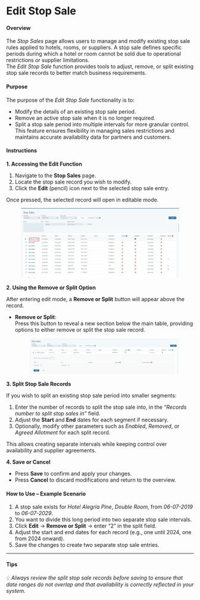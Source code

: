 # Edit Stop Sale

#### **Overview**

The _Stop Sales_ page allows users to manage and modify existing stop sale rules applied to hotels, rooms, or suppliers. A stop sale defines specific periods during which a hotel or room cannot be sold due to operational restrictions or supplier limitations.\
The _Edit Stop Sale_ function provides tools to adjust, remove, or split existing stop sale records to better match business requirements.

#### **Purpose**

The purpose of the _Edit Stop Sale_ functionality is to:

* Modify the details of an existing stop sale period.
* Remove an active stop sale when it is no longer required.
* Split a stop sale period into multiple intervals for more granular control.\
  This feature ensures flexibility in managing sales restrictions and maintains accurate availability data for partners and customers.

#### **Instructions**

**1. Accessing the Edit Function**

1. Navigate to the **Stop Sales** page.
2. Locate the stop sale record you wish to modify.
3. Click the **Edit** (pencil) icon next to the selected stop sale entry.

Once pressed, the selected record will open in editable mode.

<figure><img src="../.gitbook/assets/image (30).png" alt=""><figcaption></figcaption></figure>

**2. Using the Remove or Split Option**

After entering edit mode, a **Remove or Split** button will appear above the record.

*   **Remove or Split**:\
    Press this button to reveal a new section below the main table, providing options to either remove or split the stop sale record.

    <figure><img src="../.gitbook/assets/image (1) (1) (1) (1).png" alt=""><figcaption></figcaption></figure>

**3. Split Stop Sale Records**

If you wish to split an existing stop sale period into smaller segments:

1. Enter the number of records to split the stop sale into, in the _“Records number to split stop sales in”_ field.
2. Adjust the **Start** and **End** dates for each segment if necessary.
3. Optionally, modify other parameters such as _Enabled_, _Removed_, or _Agreed Allotment_ for each split record.

This allows creating separate intervals while keeping control over availability and supplier agreements.

**4. Save or Cancel**

* Press **Save** to confirm and apply your changes.
* Press **Cancel** to discard modifications and return to the overview.

#### **How to Use – Example Scenario**

1. A stop sale exists for _Hotel Alegria Pine_, _Double Room_, from _06-07-2019_ to _06-07-2029_.
2. You want to divide this long period into two separate stop sale intervals.
3. Click **Edit** → **Remove or Split** → enter “2” in the split field.
4. Adjust the start and end dates for each record (e.g., one until 2024, one from 2024 onward).
5. Save the changes to create two separate stop sale entries.

***

#### **Tips**

💡 _Always review the split stop sale records before saving to ensure that date ranges do not overlap and that availability is correctly reflected in your system._

